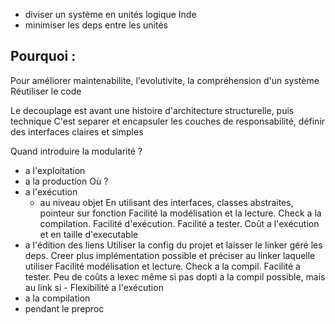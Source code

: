 - diviser un système en unités logique Inde 
- minimiser les deps entre les unités 

## Pourquoi :
Pour améliorer maintenabilite, l'evolutivite, la compréhension d'un système 
Réutiliser le code

Le decouplage est avant une histoire d'architecture structurelle, puis technique
C'est separer et encapsuler les couches de responsabilité, définir des interfaces claires et simples 

Quand introduire la modularité ?
- a l'exploitation  
- a la production 
Où ?
- a l'exécution
   - au niveau objet
	   En utilisant des interfaces, classes abstraites, pointeur sur fonction
	   Facilité la modélisation et la lecture. Check a la compilation. Facilité d'exécution. Facilité a tester.
	   Coût a l'exécution et en taille d'executable
- a l'édition des liens
		Utiliser la config du projet et laisser le linker géré les deps.
		Creer plus implémentation possible et préciser au linker laquelle utiliser 
		Facilité modélisation et lecture. Check a la compil. Facilité a tester. Peu de coûts a lexec même si pas dopti a la compil possible, mais au link si
		- Flexibilité a l'exécution 
- a la compilation 
- pendant le preproc

